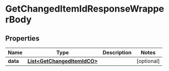 

# GetChangedItemIdResponseWrapperBody


## Properties

Name | Type | Description | Notes
------------ | ------------- | ------------- | -------------
**data** | [**List&lt;GetChangedItemIdCO&gt;**](GetChangedItemIdCO.md) |  |  [optional]



